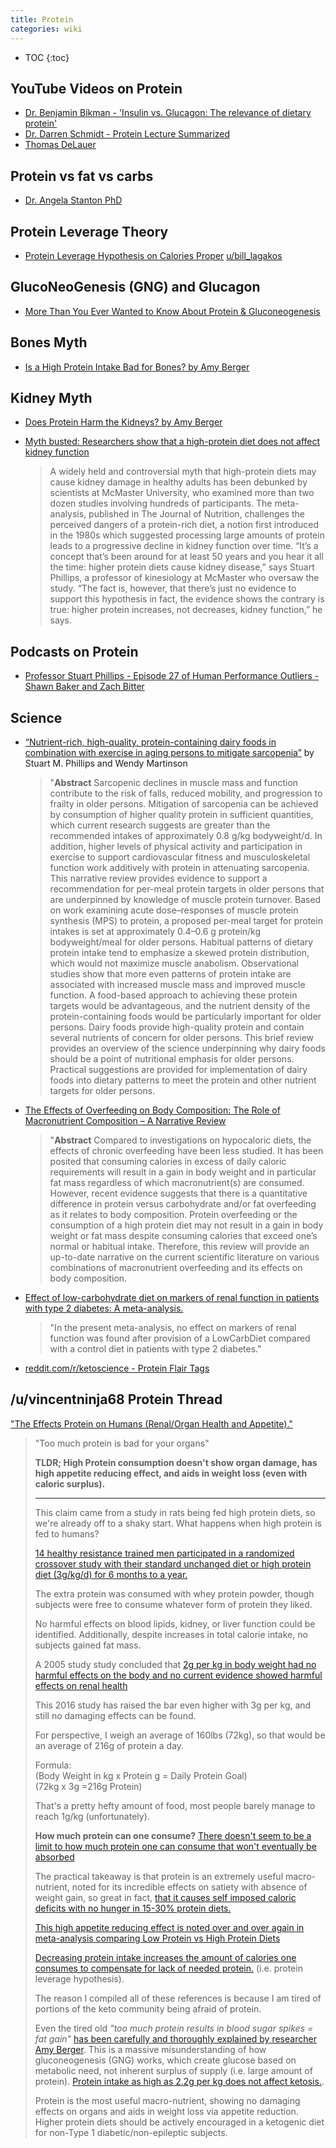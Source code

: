 ```yaml
---
title: Protein
categories: wiki
---
```


* TOC
{:toc}

## YouTube Videos on Protein

* [Dr. Benjamin Bikman - 'Insulin vs. Glucagon: The relevance of dietary protein'](https://www.youtube.com/watch?v=z3fO5aTD6JU)
* [Dr. Darren Schmidt - Protein Lecture Summarized](https://www.youtube.com/watch?v=-J_Tm_5v050)
* [Thomas DeLauer](https://www.youtube.com/watch?v=D27TPrnsDcY)

## Protein vs fat vs carbs

* [Dr. Angela Stanton PhD](https://www.hormonesmatter.com/protein-a-most-confusing-word/)

## Protein Leverage Theory

* [Protein Leverage Hypothesis on Calories Proper](http://caloriesproper.com/protein-leverage-hypothesis/) [u/bill_lagakos]( https://www.reddit.com/user/bill_lagakos)

## GlucoNeoGenesis (GNG) and Glucagon

* [More Than You Ever Wanted to Know About Protein & Gluconeogenesis](http://www.tuitnutrition.com/2017/07/gluconeogenesis.html)

## Bones Myth

* [Is a High Protein Intake Bad for Bones? by Amy Berger](http://www.tuitnutrition.com/2018/07/protein-and-bones.html)

## Kidney Myth

* [Does Protein Harm the Kidneys? by Amy Berger](http://www.tuitnutrition.com/2018/08/protein-and-kidneys.html)
* [Myth busted: Researchers show that a high-protein diet does not affect kidney function](https://brighterworld.mcmaster.ca/articles/myth-busted-researchers-show-that-a-high-protein-diet-does-not-affect-kidney-function/)

  > A widely held and controversial myth that high-protein diets may cause kidney damage in healthy adults has been debunked by scientists at McMaster University, who examined more than two dozen studies involving hundreds of participants.
  > The meta-analysis, published in The Journal of Nutrition, challenges the perceived dangers of a protein-rich diet, a notion first introduced in the 1980s which suggested processing large amounts of protein leads to a progressive decline in kidney function over time.
  > “It’s a concept that’s been around for at least 50 years and you hear it all the time: higher protein diets cause kidney disease,” says Stuart Phillips, a professor of kinesiology at McMaster who oversaw the study.
  > “The fact is, however, that there’s just no evidence to support this hypothesis in fact, the evidence shows the contrary is true: higher protein increases, not decreases, kidney function,” he says.

## Podcasts on Protein

* [Professor Stuart Phillips - Episode 27 of Human Performance Outliers - Shawn Baker and Zach Bitter](https://humanperformanceoutliers.libsyn.com/episode-27-professor-stuart-phillips)

## Science

* [“Nutrient-rich, high-quality, protein-containing dairy foods in combination with exercise in aging persons to mitigate sarcopenia”](https://academic.oup.com/nutritionreviews/advance-article/doi/10.1093/nutrit/nuy062/5250741) by Stuart M. Phillips and Wendy Martinson

  > "**Abstract**  Sarcopenic declines in muscle mass and function contribute to the risk of falls, reduced mobility, and progression to frailty in older persons. Mitigation of sarcopenia can be achieved by consumption of higher quality protein in sufficient quantities, which current research suggests are greater than the recommended intakes of approximately 0.8 g/kg bodyweight/d. In addition, higher levels of physical activity and participation in exercise to support cardiovascular fitness and musculoskeletal function work additively with protein in attenuating sarcopenia. This narrative review provides evidence to support a recommendation for per-meal protein targets in older persons that are underpinned by knowledge of muscle protein turnover. Based on work examining acute dose–responses of muscle protein synthesis (MPS) to protein, a proposed per-meal target for protein intakes is set at approximately 0.4–0.6 g protein/kg bodyweight/meal for older persons. Habitual patterns of dietary protein intake tend to emphasize a skewed protein distribution, which would not maximize muscle anabolism. Observational studies show that more even patterns of protein intake are associated with increased muscle mass and improved muscle function. A food-based approach to achieving these protein targets would be advantageous, and the nutrient density of the protein-containing foods would be particularly important for older persons. Dairy foods provide high-quality protein and contain several nutrients of concern for older persons. This brief review provides an overview of the science underpinning why dairy foods should be a point of nutritional emphasis for older persons. Practical suggestions are provided for implementation of dairy foods into dietary patterns to meet the protein and other nutrient targets for older persons.

* [The Effects of Overfeeding on Body Composition: The Role of Macronutrient Composition – A Narrative Review](https://www.ncbi.nlm.nih.gov/pmc/articles/PMC5786199/)

  > "**Abstract** Compared to investigations on hypocaloric diets, the effects of chronic overfeeding have been less studied. It has been posited that consuming calories in excess of daily caloric requirements will result in a gain in body weight and in particular fat mass regardless of which macronutrient(s) are consumed. However, recent evidence suggests that there is a quantitative difference in protein versus carbohydrate and/or fat overfeeding as it relates to body composition. Protein overfeeding or the consumption of a high protein diet may not result in a gain in body weight or fat mass despite consuming calories that exceed one’s normal or habitual intake. Therefore, this review will provide an up-to-date narrative on the current scientific literature on various combinations of macronutrient overfeeding and its effects on body composition.

* [Effect of low-carbohydrate diet on markers of renal function in patients with type 2 diabetes: A meta-analysis.](https://www.ncbi.nlm.nih.gov/m/pubmed/29904998/)

  > "In the present meta-analysis, no effect on markers of renal function was found after provision of a LowCarbDiet compared with a control diet in patients with type 2 diabetes."

* [reddit.com/r/ketoscience - Protein Flair Tags](https://www.reddit.com/r/ketoscience/search?q=flair_name%3A%22Protein%22&restrict_sr=1)

## /u/vincentninja68 Protein Thread

["The Effects Protein on Humans (Renal/Organ Health and Appetite)."](https://www.reddit.com/r/ketoscience/comments/8i6m31/the_effects_protein_on_humans_renalorgan_health/)

  > "Too much protein is bad for your organs"
  >
  > **TLDR; High Protein consumption doesn't show organ damage, has high appetite reducing effect, and aids in weight loss (even with caloric surplus).**
  >
  > ***
  >
  > This claim came from a study in rats being fed high protein diets, so we're already off to a shaky start. What happens when high protein is fed to humans?
  >
  > [14 healthy resistance trained men participated in a randomized crossover study with their standard unchanged diet or high protein diet (3g/kg/d) for 6 months to a year.](https://www.ncbi.nlm.nih.gov/pmc/articles/PMC5078648/)
  >
  > The extra protein was consumed with whey protein powder, though subjects were free to consume whatever form of protein they liked.
  >
  > No harmful effects on blood lipids, kidney, or liver function could be identified. Additionally, despite increases in total calorie intake, no subjects gained fat mass.
  >
  > A 2005 study study concluded that [2g per kg in body weight had no harmful effects on the body and no current evidence showed harmful effects on renal health](https://www.ncbi.nlm.nih.gov/pmc/articles/PMC1262767/)
  >
  > This 2016 study has raised the bar even higher with 3g per kg, and still no damaging effects can be found.
  >
  > For perspective, I weigh an average of 160lbs (72kg), so that would be an average of 216g of protein a day.
  >
  > Formula:  
  > (Body Weight in kg x Protein g = Daily Protein Goal)  
  > (72kg x 3g =216g Protein)
  >
  > That's a pretty hefty amount of food, most people barely manage to reach 1g/kg (unfortunately).
  >
  > **How much protein can one consume?** [There doesn't seem to be a limit to how much protein one can consume that won't eventually be absorbed](https://www.sciencedirect.com/science/article/pii/S0261561417302030)
  >
  > The practical takeaway is that protein is an extremely useful macro-nutrient, noted for its incredible effects on satiety with absence of weight gain, so great in fact, [that it causes self imposed caloric deficits with no hunger in 15-30% protein diets.](https://academic.oup.com/ajcn/article/82/1/41/4863422)
  >
  > [This high appetite reducing effect is noted over and over again in meta-analysis comparing Low Protein vs High Protein Diets](https://www.colorado.edu/intphys/Class/IPHY3700_Greene/pdfs/discussionEssay/thermogenesisSatiety/HaltonProtein2004.pdf)
  >
  > [Decreasing protein intake increases the amount of calories one consumes to compensate for lack of needed protein.](https://www.ncbi.nlm.nih.gov/pubmed/27536869#pq=0ZKYrD) (i.e. protein leverage hypothesis).
  >
  > The reason I compiled all of these references is because I am tired of portions of the keto community being afraid of protein.
  >
  > Even the tired old *"too much protein results in blood sugar spikes = fat gain"* [has been carefully and thoroughly explained by researcher Amy Berger](http://www.tuitnutrition.com/2017/07/gluconeogenesis.html). This is a massive misunderstanding of how gluconeogenesis (GNG) works, which create glucose based on metabolic need, not inherent surplus of supply (i.e. large amount of protein). [Protein intake as high as 2.2g per kg does not affect ketosis.](https://sci-fit.net/carbs-protein-ketosis-research/#Does_a_high_protein_diet_prevent_ketosis).
  >
  > Protein is the most useful macro-nutrient, showing no damaging effects on organs and aids in weight loss via appetite reduction. Higher protein diets should be actively encouraged in a ketogenic diet for non-Type 1 diabetic/non-epileptic subjects.
